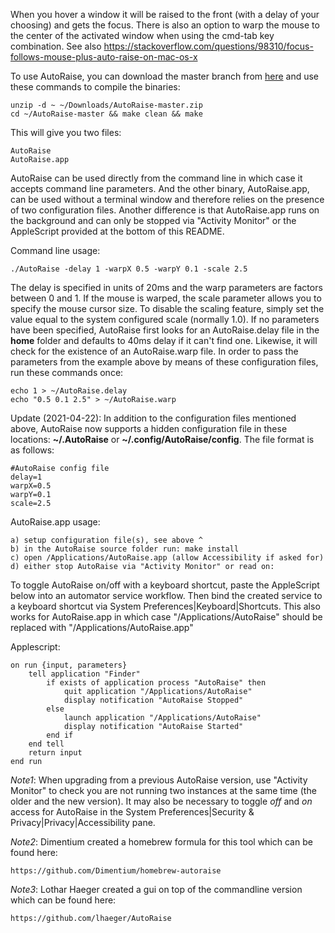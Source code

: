 When you hover a window it will be raised to the front (with a delay of your choosing) and gets the focus. There is also an
option to warp the mouse to the center of the activated window when using the cmd-tab key combination. See also
https://stackoverflow.com/questions/98310/focus-follows-mouse-plus-auto-raise-on-mac-os-x

To use AutoRaise, you can download the master branch from [here](https://github.com/sbmpost/AutoRaise/archive/refs/heads/master.zip)
and use these commands to compile the binaries:

    unzip -d ~ ~/Downloads/AutoRaise-master.zip
    cd ~/AutoRaise-master && make clean && make

This will give you two files:

    AutoRaise
    AutoRaise.app

AutoRaise can be used directly from the command line in which case it accepts command line parameters. And the other binary,
AutoRaise.app, can be used without a terminal window and therefore relies on the presence of two configuration files. Another
difference is that AutoRaise.app runs on the background and can only be stopped via "Activity Monitor" or the AppleScript
provided at the bottom of this README.

Command line usage:

    ./AutoRaise -delay 1 -warpX 0.5 -warpY 0.1 -scale 2.5

The delay is specified in units of 20ms and the warp parameters are factors between 0 and 1. If the mouse is warped, the scale
parameter allows you to specify the mouse cursor size. To disable the scaling feature, simply set the value equal to the system
configured scale (normally 1.0). If no parameters have been specified, AutoRaise first looks for an AutoRaise.delay file in the
**home** folder and defaults to 40ms delay if it can't find one. Likewise, it will check for the existence of an AutoRaise.warp
file. In order to pass the parameters from the example above by means of these configuration files, run these commands once:

    echo 1 > ~/AutoRaise.delay
    echo "0.5 0.1 2.5" > ~/AutoRaise.warp

Update (2021-04-22):
In addition to the configuration files mentioned above, AutoRaise now supports a hidden configuration file in these locations:
**~/.AutoRaise** or **~/.config/AutoRaise/config**. The file format is as follows:

    #AutoRaise config file
    delay=1 
    warpX=0.5
    warpY=0.1
    scale=2.5

AutoRaise.app usage:

    a) setup configuration file(s), see above ^
    b) in the AutoRaise source folder run: make install
    c) open /Applications/AutoRaise.app (allow Accessibility if asked for)
    d) either stop AutoRaise via "Activity Monitor" or read on:

To toggle AutoRaise on/off with a keyboard shortcut, paste the AppleScript below into an automator service workflow. Then
bind the created service to a keyboard shortcut via System Preferences|Keyboard|Shortcuts. This also works for AutoRaise.app
in which case "/Applications/AutoRaise" should be replaced with "/Applications/AutoRaise.app"

Applescript:

    on run {input, parameters}
        tell application "Finder"
            if exists of application process "AutoRaise" then
                quit application "/Applications/AutoRaise"
                display notification "AutoRaise Stopped"
            else
                launch application "/Applications/AutoRaise"
                display notification "AutoRaise Started"
            end if
        end tell
        return input
    end run

*Note1*: When upgrading from a previous AutoRaise version, use "Activity Monitor" to check you are not running two instances
at the same time (the older and the new version). It may also be necessary to toggle *off* and *on* access for AutoRaise in
the System Preferences|Security & Privacy|Privacy|Accessibility pane. 

*Note2*: Dimentium created a homebrew formula for this tool which can be found here:

    https://github.com/Dimentium/homebrew-autoraise

*Note3*: Lothar Haeger created a gui on top of the commandline version which can be found here:

    https://github.com/lhaeger/AutoRaise

